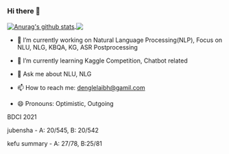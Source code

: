 ### Hi there 👋

<!--
**denglelaibh/denglelaibh** is a ✨ _special_ ✨ repository because its `README.md` (this file) appears on your GitHub profile.
-->

<a href="https://github.com/denglelaibh">
  <img align="center" src="https://github-readme-stats-teal.vercel.app/api?username=denglelaibh&show_icons=truet&include_all_commits=True&hide=contribs" alt="Anurag's github stats" />
</a>

<a href="https://github.com/denglelaibh">
  <!-- Change the `github-readme-stats.anuraghazra1.vercel.app` to `github-readme-stats.vercel.app`  -->
  <img align="center" src="https://github-readme-stats-teal.vercel.app/api/top-langs/?username=denglelaibh&layout=compact" />
</a>

- 🔭 I’m currently working on Natural Language Processing(NLP), Focus on NLU, NLG, KBQA, KG, ASR Postprocessing
- 🌱 I’m currently learning Kaggle Competition, Chatbot related

- 💬 Ask me about NLU, NLG
- 📫 How to reach me: denglelaibh@gamil.com
- 😄 Pronouns: Optimistic, Outgoing

BDCI 2021

jubensha - A: 20/545, B: 20/542

kefu summary - A: 27/78, B:25/81
